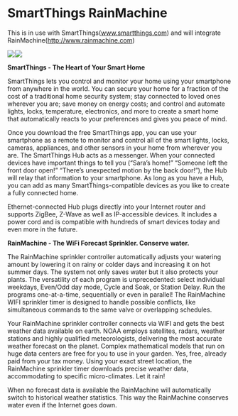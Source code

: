 SmartThings RainMachine
=======================

This is in use with SmartThings(www.smartthings.com) and will integrate RainMachine(http://www.rainmachine.com)

<a href="http://www.amazon.com/gp/product/B00FWYESVQ/ref=as_li_tl?ie=UTF8&camp=1789&creative=390957&creativeASIN=B00FWYESVQ&linkCode=as2&tag=githubcoderep-20&linkId=OJXHE5KG3FSYW5ZA"><img border="0" src="http://ws-na.amazon-adsystem.com/widgets/q?_encoding=UTF8&ASIN=B00FWYESVQ&Format=_SL110_&ID=AsinImage&MarketPlace=US&ServiceVersion=20070822&WS=1&tag=githubcoderep-20" ></a><img src="http://ir-na.amazon-adsystem.com/e/ir?t=githubcoderep-20&l=as2&o=1&a=B00FWYESVQ" width="1" height="1" border="0" alt="" style="border:none !important; margin:0px !important;" /><a href="http://www.amazon.com/gp/product/B00CT5PNBU/ref=as_li_tl?ie=UTF8&camp=1789&creative=390957&creativeASIN=B00CT5PNBU&linkCode=as2&tag=githubcoderep-20&linkId=TMHCNV23OPPKUPDV"><img border="0" src="http://ws-na.amazon-adsystem.com/widgets/q?_encoding=UTF8&ASIN=B00CT5PNBU&Format=_SL110_&ID=AsinImage&MarketPlace=US&ServiceVersion=20070822&WS=1&tag=githubcoderep-20" ></a><img src="http://ir-na.amazon-adsystem.com/e/ir?t=githubcoderep-20&l=as2&o=1&a=B00CT5PNBU" width="1" height="1" border="0" alt="" style="border:none !important; margin:0px !important;" />

**SmartThings - The Heart of Your Smart Home**

SmartThings lets you control and monitor your home using your smartphone from anywhere in the world. You can secure your home for a fraction of the cost of a traditional home security system; stay connected to loved ones wherever you are; save money on energy costs; and control and automate lights, locks, temperature, electronics, and more to create a smart home that automatically reacts to your preferences and gives you peace of mind.

Once you download the free SmartThings app, you can use your smartphone as a remote to monitor and control all of the smart lights, locks, cameras, appliances, and other sensors in your home from wherever you are. The SmartThings Hub acts as a messenger. When your connected devices have important things to tell you (“Sara’s home!” “Someone left the front door open!” “There’s unexpected motion by the back door!”), the Hub will relay that information to your smartphone. As long as you have a Hub, you can add as many SmartThings-compatible devices as you like to create a fully connected home.

Ethernet-connected Hub plugs directly into your Internet router and supports ZigBee, Z-Wave as well as IP-accessible devices. It includes a power cord and is compatible with hundreds of smart devices today and even more in the future.

**RainMachine - The WiFi Forecast Sprinkler. Conserve water.**

The RainMachine sprinkler controller automatically adjusts your watering amount by lowering it on rainy or colder days and increasing it on hot summer days. The system not only saves water but it also protects your plants. The versatility of each program is unprecedented: select individual weekdays, Even/Odd day mode, Cycle and Soak, or Station Delay. Run the programs one-at-a-time, sequentially or even in parallel! The RainMachine WIFI sprinkler timer is designed to handle possible conflicts, like simultaneous commands to the same valve or overlapping schedules.

Your RainMachine sprinkler controller connects via WIFI and gets the best weather data available on earth. NOAA employs satellites, radars, weather stations and highly qualified meteorologists, delivering the most accurate weather forecast on the planet. Complex mathematical models that run on huge data centers are free for you to use in your garden. Yes, free, already paid from your tax money. Using your exact street location, the RainMachine sprinkler timer downloads precise weather data, accommodating to specific micro-climates. Let it rain!

When no forecast data is available the RainMachine will automatically switch to historical weather statistics. This way the RainMachine conserves water even if the Internet goes down.




 

